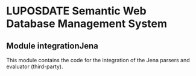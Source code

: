 # LUPOSDATE Semantic Web Database Management System

## Module integrationJena

This module contains the code for the integration of the Jena parsers and evaluator (third-party).